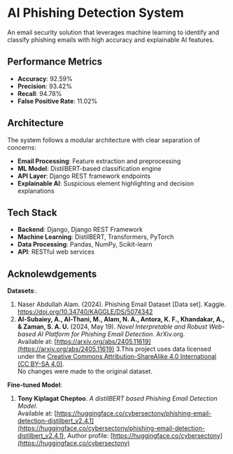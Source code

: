# AI Phishing Detection System

An email security solution that leverages machine learning to identify and classify phishing emails with high accuracy and explainable AI features.

## Performance Metrics

- **Accuracy**: 92.59%
- **Precision**: 93.42%
- **Recall**: 94.78%
- **False Positive Rate**: 11.02%

## Architecture

The system follows a modular architecture with clear separation of concerns:

- **Email Processing**: Feature extraction and preprocessing
- **ML Model**: DistilBERT-based classification engine
- **API Layer**: Django REST framework endpoints
- **Explainable AI**: Suspicious element highlighting and decision explanations

## Tech Stack

- **Backend**: Django, Django REST Framework
- **Machine Learning**: DistilBERT, Transformers, PyTorch
- **Data Processing**: Pandas, NumPy, Scikit-learn
- **API**: RESTful web services

## Acknolewdgements

**Datasets**:.
1. Naser Abdullah Alam. (2024). Phishing Email Dataset [Data set]. Kaggle. https://doi.org/10.34740/KAGGLE/DS/5074342
2. **Al-Subaiey, A., Al-Thani, M., Alam, N. A., Antora, K. F., Khandakar, A., & Zaman, S. A. U.** (2024, May 19). *Novel Interpretable and Robust Web-based AI Platform for Phishing Email Detection*. ArXiv.org.  
   Available at: [https://arxiv.org/abs/2405.11619](https://arxiv.org/abs/2405.11619)
3.This project uses data licensed under the [Creative Commons Attribution-ShareAlike 4.0 International (CC BY-SA 4.0)](https://creativecommons.org/licenses/by-sa/4.0/#ref-same-license).  
No changes were made to the original dataset.


**Fine-tuned Model**:
1. **Tony Kiplagat Cheptoo**. *A distilBERT based Phishing Email Detection Model*.  
Available at: [https://huggingface.co/cybersectony/phishing-email-detection-distilbert_v2.4.1](https://huggingface.co/cybersectony/phishing-email-detection-distilbert_v2.4.1), Author profile: [https://huggingface.co/cybersectony](https://huggingface.co/cybersectony)

